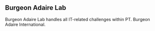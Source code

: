 ## Burgeon Adaire Lab
Burgeon Adaire Lab handles all IT-related challenges within PT. Burgeon Adaire International.
